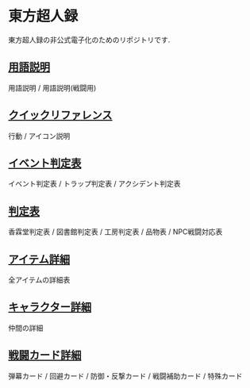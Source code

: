 # 東方超人録

東方超人録の非公式電子化のためのリポジトリです.

## [用語説明](./term.md)
用語説明 / 用語説明(戦闘用)

## [クイックリファレンス](./quickreference.md)
行動 / アイコン説明

## [イベント判定表](./event.md)
イベント判定表 /  トラップ判定表 / アクシデント判定表

## [判定表](./reference.md)
香霖堂判定表 / 図書館判定表 / 工房判定表 / 品物表 / NPC戦闘対応表

## [アイテム詳細](./item.md)
全アイテムの詳細表

## [キャラクター詳細](./character.md)
仲間の詳細

## [戦闘カード詳細](./attack.md)
弾幕カード / 回避カード / 防御・反撃カード / 戦闘補助カード / 特殊カード
